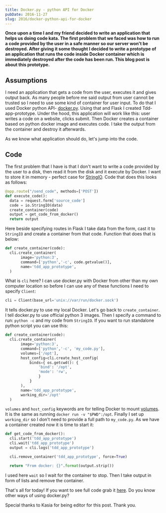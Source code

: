 ```yaml
---
title: Docker.py - python API for Docker
pubDate: 2016-11-27
slug: 2016/docker-python-api-for-docker
---
```


**Once upon a time I and my friend decided to write an application that helps us doing code kata. The first problem that we faced was how to run a code provided by the user in a safe manner so our server won't be destroyed. After giving it some thought I decided to write a prototype of an application that runs the code inside Docker container which is immediately destroyed after the code has been run. This blog post is about this prototype.**

## Assumptions

I need an application that gets a code from the user, executes it and gives output back. As many people before me said output from user cannot be trusted so I need to use some kind of container for user input. To do that I used Docker python API- [docker.py](https://github.com/docker/docker-py). Using that and Flask I created Tdd-app-prototype. Under the hood, this application will work like this: user writes a code on a website, clicks submit. Then Docker creates a container based on python docker image and executes code. I take the output from the container and destroy it afterwards.

As we know what application should do, let's jump into the code.

## Code

The first problem that I have is that I don't want to write a code provided by the user to a disk, then read it from the disk and it execute by Docker. I want to store it in memory - perfect case for [StringIO](https://docs.python.org/3/library/io.html#io.StringIO). Code that does this looks as follows:

```python
@app.route("/send_code", methods=['POST'])
def execute_code():
  data = request.form['source_code']
  code = io.StringIO(data)
  create_container(code)
  output = get_code_from_docker()
  return output
```

Here beside specifying routes in Flask I take data from the form, cast it to `StringIO` and create a container from that code. Function that does that is below:

```python
def create_container(code):
  cli.create_container(
       image='python:3',
       command=['python','-c', code.getvalue()],
       name='tdd_app_prototype',
  )
```

What is `cli` here? I can use docker.py with Docker from other than my own computer location so before I can use any of these functions I need to specify `Client`:

```python
cli = Client(base_url='unix://var/run/docker.sock')
```

It tells docker.py to use my local Docker. Let's go back to `create_container`. I tell docker.py to use official python 3 images. Then I specify a command to run: `python -c` and my code from `StringIO`. If you want to run standalone python script you can use this:

```python
def create_container(code):
  cli.create_container(
       image='python:3',
       command=['python','-c', 'my_code.py'],
       volumes=['/opt'],
       host_config=cli.create_host_config(
           binds={ os.getcwd(): {
               'bind': '/opt',
               'mode': 'rw',
               }
           }
       ),
       name='tdd_app_prototype',
       working_dir='/opt'
  )
```

`volumes` and `host_config` keywords are for telling Docker to mount [volumes](https://docs.docker.com/engine/reference/run/#/volume-shared-filesystems). It is the same as running `docker run -v "$PWD":/opt`. Finally I set up `working_dir` so I don't need to provide a full path to `my_code.py`. As we have a container created now it is time to start it:

```python
def get_code_from_docker():
  cli.start('tdd_app_prototype')
  cli.wait('tdd_app_prototype')
  output = cli.logs('tdd_app_prototype')

  cli.remove_container('tdd_app_prototype', force=True)

  return "From docker: {}".format(output.strip())
```

I used here `wait` so I wait for the container to stop. Then I take output in form of lists and remove the container.

That's all for today! If you want to see full code grab it [here](https://github.com/krzysztofzuraw/tdd-app-prototype). Do you know other ways of using docker.py?

Special thanks to Kasia for being editor for this post. Thank you.
